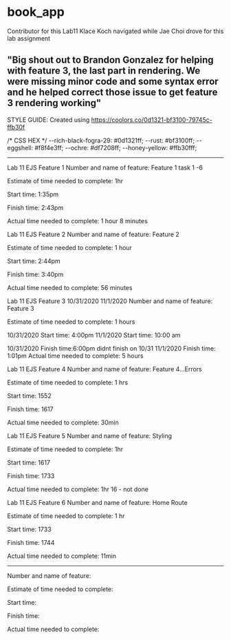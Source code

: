 # book_app

Contributor for this Lab11
Klace Koch navigated while Jae Choi drove for this lab assignment

"Big shout out to Brandon Gonzalez for helping with feature 3, the last part in rendering. We were missing minor code and some syntax error and he helped correct those issue to get feature 3 rendering working"
---------------------------------------
STYLE GUIDE:
Created using https://coolors.co/0d1321-bf3100-79745c-ffb30f

/* CSS HEX */
--rich-black-fogra-29: #0d1321ff;
--rust: #bf3100ff;
--eggshell: #f8f4e3ff;
--ochre: #df7208ff;
--honey-yellow: #ffb30fff;

-----------------------------------------
Lab 11 EJS Feature 1
Number and name of feature: Feature 1 task 1 -6

Estimate of time needed to complete: 1hr

Start time: 1:35pm

Finish time: 2:43pm

Actual time needed to complete: 1 hour 8 minutes



Lab 11 EJS Feature 2
Number and name of feature: Feature 2

Estimate of time needed to complete: 1 hour

Start time: 2:44pm 

Finish time: 3:40pm

Actual time needed to complete:  56 minutes


Lab 11 EJS Feature 3
10/31/2020
11/1/2020
Number and name of feature: Feature 3

Estimate of time needed to complete: 1 hours

10/31/2020
Start time: 4:00pm
 11/1/2020
Start time: 10:00 am

10/31/2020
Finish time:6:00pm didnt finish on 10/31
11/1/2020 
Finish time: 1:01pm
Actual time needed to complete: 5 hours



Lab 11 EJS Feature 4
Number and name of feature: Feature 4...Errors

Estimate of time needed to complete: 1 hrs

Start time: 1552

Finish time: 1617

Actual time needed to complete:  30min



Lab 11 EJS Feature 5
Number and name of feature: Styling

Estimate of time needed to complete: 1hr

Start time: 1617

Finish time: 1733

Actual time needed to complete: 1hr 16 - not done



Lab 11 EJS Feature 6
Number and name of feature: Home Route

Estimate of time needed to complete: 1 hr

Start time: 1733

Finish time: 1744

Actual time needed to complete: 11min

-----------------------------------------------------------------




Number and name of feature:


Estimate of time needed to complete: 


Start time: 


Finish time: 


Actual time needed to complete: 



